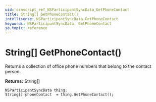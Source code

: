 ```yaml
---
uid: crmscript_ref_NSParticipantSyncData_GetPhoneContact
title: String[] GetPhoneContact()
intellisense: NSParticipantSyncData.GetPhoneContact
keywords: NSParticipantSyncData, GetPhoneContact
so.topic: reference
---
```


# String[] GetPhoneContact()

Returns a collection of office phone numbers that belong to the contact person.

**Returns:** String[]

```crmscript
NSParticipantSyncData thing;
String[] phoneContact  = thing.GetPhoneContact();
```


